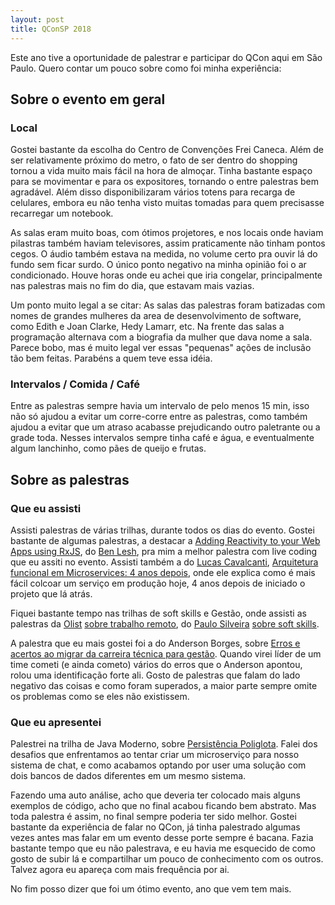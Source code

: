 ```yaml
---
layout: post
title: QConSP 2018
---
```


Este ano tive a oportunidade de palestrar e participar do QCon aqui em São Paulo. Quero contar um pouco sobre como foi minha experiência:

## Sobre o evento em geral

### Local

Gostei bastante da escolha do Centro de Convenções Frei Caneca. Além de ser relativamente próximo do metro, o fato de ser dentro do shopping tornou a vida muito mais fácil na hora de almoçar. Tinha bastante espaço para se movimentar e para os expositores, tornando o entre palestras bem agradável. Além disso disponibilizaram vários totens para recarga de celulares, embora eu não tenha visto muitas tomadas para quem precisasse recarregar um notebook.

As salas eram muito boas, com ótimos projetores, e nos locais onde haviam pilastras também haviam televisores, assim praticamente não tinham pontos cegos. O áudio também estava na medida, no volume certo pra ouvir lá do fundo sem ficar surdo. O único ponto negativo na minha opinião foi o ar condicionado. Houve horas onde eu achei que iria congelar, principalmente nas palestras mais no fim do dia, que estavam mais vazias.

Um ponto muito legal a se citar: As salas das palestras foram batizadas com nomes de grandes mulheres da area de desenvolvimento de software, como Edith e Joan Clarke, Hedy Lamarr, etc. Na frente das salas a programação alternava com a biografia da mulher que dava nome a sala. Parece bobo, mas é muito legal ver essas "pequenas" ações de inclusão tão bem feitas. Parabéns a quem teve essa idéia.

### Intervalos / Comida / Café

Entre as palestras sempre havia um intervalo de pelo menos 15 min, isso não só ajudou a evitar um corre-corre entre as palestras, como também ajudou a evitar que um atraso acabasse prejudicando outro paletrante ou a grade toda. Nesses intervalos sempre tinha café e água, e eventualmente algum lanchinho, como pães de queijo e frutas. 

## Sobre as palestras

### Que eu assisti

Assisti palestras de várias trilhas, durante todos os dias do evento. Gostei bastante de algumas palestras, a destacar a [Adding Reactivity to your Web Apps using RxJS](https://qconsp.com/sp2018/presentation/adding-reactivity-your-web-apps-using-rxjs), do [Ben Lesh](https://twitter.com/BenLesh), pra mim a melhor palestra com live coding que eu assiti no evento. Assisti também a do [Lucas Cavalcanti](https://twitter.com/lucascs), [Arquitetura funcional em Microservices: 4 anos depois](https://qconsp.com/sp2018/presentation/arquitetura-funcional-em-microservices-4-anos-depois), onde ele explica como é mais fácil colcoar um serviço em produção hoje, 4 anos depois de iniciado o projeto que lá atrás. 

Fiquei bastante tempo nas trilhas de soft skills e Gestão, onde assisti as palestras da [Olist](https://olist.com/) [sobre trabalho remoto](https://qconsp.com/sp2018/presentation/escalando-times-atrav%C3%A9s-do-trabalho-remoto), do [Paulo Silveira](http://twitter.com/paulo_caelum) [sobre soft skills](https://qconsp.com/sp2018/presentation/carreira-hipster-desafios-em-soft-skills-para-o-ex-programador-moderno).

A palestra que eu mais gostei foi a do Anderson Borges, sobre [Erros e acertos ao migrar da carreira técnica para gestão](https://qconsp.com/sp2018/presentation/erros-e-acertos-que-cometi-ao-migrar-da-carreira-t%C3%A9cnica-para-gest%C3%A3o). Quando virei líder de um time cometi (e ainda cometo) vários do erros que o Anderson apontou, rolou uma identificação forte ali. Gosto de palestras que falam do lado negativo das coisas e como foram superados, a maior parte sempre omite os problemas como se eles não existissem.

### Que eu apresentei

Palestrei na trilha de Java Moderno, sobre [Persistência Poliglota](https://qconsp.com/sp2018/presentation/persist%C3%AAncia-poliglota-com-java-no-elo7). Falei dos desafios que enfrentamos ao tentar criar um microserviço para nosso sistema de chat, e como acabamos optando por user uma solução com dois bancos de dados diferentes em um mesmo sistema. 

Fazendo uma auto análise, acho que deveria ter colocado mais alguns exemplos de código, acho que no final acabou ficando bem abstrato. Mas toda palestra é assim, no final sempre poderia ter sido melhor. Gostei bastante da experiência de falar no QCon, já tinha palestrado algumas vezes antes mas falar em um evento desse porte sempre é bacana. Fazia bastante tempo que eu não palestrava, e eu havia me esquecido de como gosto de subir lá e compartilhar um pouco de conhecimento com os outros. Talvez agora eu apareça com mais frequência por ai.

No fim posso dizer que foi um ótimo evento, ano que vem tem mais.
